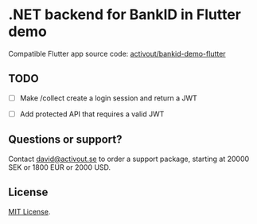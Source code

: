 # .NET backend for BankID in Flutter demo

Compatible Flutter app source code: 
[activout/bankid-demo-flutter](https://github.com/activout/bankid-demo-flutter)

## TODO

- [ ] Make /collect create a login session and return a JWT
- [ ] Add protected API that requires a valid JWT


## Questions or support?

Contact [david@activout.se](mailto:david@activout.se) to order a support package, starting at 20000 SEK or 1800 EUR or 2000 USD.

## License

[MIT License](LICENSE).